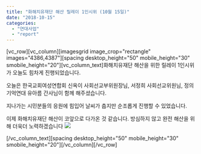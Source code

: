 ```yaml
---
title: "화해치유재단 해산 릴레이 1인시위 (10월 15일)"
date: "2018-10-15"
categories: 
  - "연대사업"
  - "report"
---
```


\[vc\_row\]\[vc\_column\]\[imagesgrid image\_crop="rectangle" images="4386,4387"\]\[spacing desktop\_height="50" mobile\_height="30" smobile\_height="20"\]\[vc\_column\_text\]화해치유재단 해산을 위한 릴레이 1인시위가 오늘도 힘차게 진행되었습니다.

오늘은 한국교회여성연합회 신옥이 사회선교부위원장님, 서정희 사회선교위원님, 정의기억연대 유아름 간사님이 함께 해주셨습니다.

지나가는 시민분들의 응원에 힘입어 날씨가 춥지만 순조롭게 진행할 수 있었습니다.

이제 화해치유재단 해산이 코앞으로 다가온 것 같습니다. 방심하지 않고 완전 해산을 위해 더욱더 노력하겠습니다 ![](https://static.xx.fbcdn.net/images/emoji.php/v9/f4c/1/16/1f642.png)

\[/vc\_column\_text\]\[spacing desktop\_height="50" mobile\_height="30" smobile\_height="20"\]\[/vc\_column\]\[/vc\_row\]

